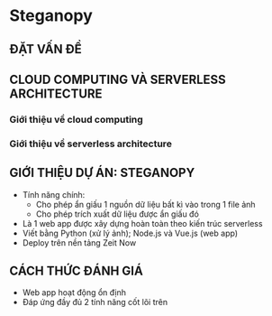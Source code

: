 # Steganopy

## ĐẶT VẤN ĐỀ

## CLOUD COMPUTING VÀ SERVERLESS ARCHITECTURE

### Giới thiệu về cloud computing

### Giới thiệu về serverless architecture

## GIỚI THIỆU DỰ ÁN: STEGANOPY

- Tính năng chính:
  - Cho phép ẩn giấu 1 nguồn dữ liệu bất kì vào trong 1 file ảnh
  - Cho phép trích xuất dữ liệu được ẩn giấu đó
- Là 1 web app được xây dựng hoàn toàn theo kiến trúc serverless
- Viết bằng Python (xử lý ảnh); Node.js và Vue.js (web app)
- Deploy trên nền tảng Zeit Now

## CÁCH THỨC ĐÁNH GIÁ

- Web app hoạt động ổn định
- Đáp ứng đầy đủ 2 tính năng cốt lõi trên
